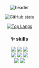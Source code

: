 
<div align="center">
  
![header](https://capsule-render.vercel.app/api?type=waving&color=auto&height=250&section=header&text=(주)우하하%20&fontSize=30)


![GitHub stats](https://github-readme-stats.vercel.app/api?username=KangYoonjoo&show_icons=true&theme=tokyonight)

  [![Top Langs](https://github-readme-stats.vercel.app/api/top-langs/?username=KangYoonjoo&size_weight=0.5&count_weight=0.5)](https://github.com/anuraghazra/github-readme-stats)
  
  ### ✨ skills
<span>
<img src="https://img.shields.io/badge/javascript-%23F7DF1E.svg?&style=for-the-badge&logo=javascript&logoColor=black" />
</span>

<img src="https://img.shields.io/badge/react-%2361DAFB.svg?&style=for-the-badge&logo=react&logoColor=black" />
<img src="https://img.shields.io/badge/vue.js-%234FC08D.svg?&style=for-the-badge&logo=vue.js&logoColor=white" />
<br/>
  
<img src="https://img.shields.io/badge/java-%23007396.svg?&style=for-the-badge&logo=java&logoColor=white" />	
<img src="https://img.shields.io/badge/python-%233776AB.svg?&style=for-the-badge&logo=python&logoColor=white" />
<img src="https://img.shields.io/badge/mysql-%234479A1.svg?&style=for-the-badge&logo=mysql&logoColor=white" />
  <br/>
  
<img src="https://img.shields.io/badge/jira-%230052CC.svg?&style=for-the-badge&logo=jira&logoColor=white" />

<img src="https://img.shields.io/badge/figma-%23F24E1E.svg?&style=for-the-badge&logo=figma&logoColor=white" />
